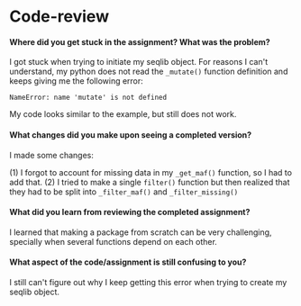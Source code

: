 # Code-review

#### Where did you get stuck in the assignment? What was the problem?

I got stuck when trying to initiate my seqlib object. For reasons I can't understand, my python does not read the `_mutate()` function definition and keeps giving me the following error:
```
NameError: name 'mutate' is not defined
```
My code looks similar to the example, but still does not work.

#### What changes did you make upon seeing a completed version?

I made some changes:

(1) I forgot to account for missing data in my `_get_maf()` function, so I had to add that.
(2) I tried to make a single `filter()` function but then realized that they had to be split into `_filter_maf()` and `_filter_missing()`

#### What did you learn from reviewing the completed assignment?

I learned that making a package from scratch can be very challenging, specially when several functions depend on each other.

#### What aspect of the code/assignment is still confusing to you?

I still can't figure out why I keep getting this error when trying to create my seqlib object.
